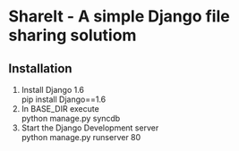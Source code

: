 # ShareIt - A simple Django file sharing solutiom

Installation    
-------------  
1) Install Django 1.6  
    pip install Django==1.6  
2) In BASE_DIR execute  
    python manage.py syncdb  
3) Start the Django Development server  
    python manage.py runserver 80  
    